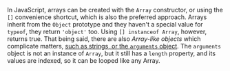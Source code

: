 In JavaScript, arrays can be created with the `Array` constructor, or using the `[]` convenience shortcut, which is also the preferred approach. Arrays inherit from the `Object` prototype and they haven't a special value for `typeof`, they return `'object'` too. Using `[] instanceof Array`, however, returns true. That being said, there are also _Array-like objects_ which complicate matters, [such as strings, or the `arguments` object][1]. The `arguments` object is not an instance of `Array`, but it still has a `length` property, and its values are indexed, so it can be looped like any Array.

[1]: https://developer.mozilla.org/en-US/docs/Web/JavaScript/Reference/Functions_and_function_scope/arguments
